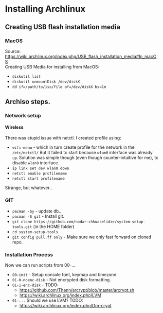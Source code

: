 Installing Archlinux
====================


## Creating USB flash installation media
### MacOS
Source: https://wiki.archlinux.org/index.php/USB_flash_installation_media#In_macOS  
Creating USB Media for installing from MacOS:
 - `diskutil list`
 - `diskutil unmountDisk /dev/diskX`
 - `dd if=/path/to/iso/file of=/dev/diskX bs=1m`

## Archiso steps.

### Network setup
#### Wireless
There was stupid issue with netctl. I created profile using:
 - `wifi-menu` - which in turn create profile for the network in the `/etc/netctl/`
But it failed to start because `wlan0` interface was already `up`. Solution was
simple though (even though counter-intuitive for me), to disable `wlan0` interface.
 - `ip link set dev wlan0 down`
 - `netctl enable profilename`
 - `netctl start profilename`

Strange, but whatever..

### GIT
 - `pacman -Sy` - update db..
 - `pacman -S git` - Install git.
 - `git clone https://github.com/nodar-chkuaselidze/system-setup-tools.git` (in the HOME folder)
 - `cd system-setup-tools`
 - `git config pull.ff only` - Make sure we only fast forward on cloned repo.

### Installation Process
 Now we can run scripts from 00-...
  - `00-init` - Setup console font, keymap and timezone.
  - `01-0-noenc-disk` - Not encrypted disk formatting.
  - `01-1-enc-disk` - TODO:
    - https://github.com/Thann/arcrypt/blob/master/arcrypt.sh
    - https://wiki.archlinux.org/index.php/LVM
  - `01-...` Should we use LVM? TODO:
    - https://wiki.archlinux.org/index.php/Dm-crypt
